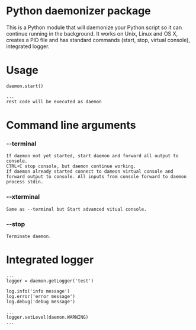 # Python daemonizer package

This is a Python module that will daemonize your Python script so it can continue running in the background. It works on Unix, Linux and OS X, creates a PID file and has standard commands (start, stop, virtual console), integrated logger.



# Usage

```import daemon
daemon.start()

... 
rest code will be executed as daemon
```
# Command line arguments

### --terminal  
    If daemon not yet started, start daemon and forward all output to console.
    CTRL+C stop console, but daemon continue working.
    If daemon already started connect to dameon virtual console and forward output to console. All inputs from console forward to daemon process stdin.

### --xterminal
    Same as --terminal but Start advanced vitual console.

### --stop
    Terminate daemon.


# Integrated logger

```
...
logger = daemon.getLogger('test')

log.info('info message')
log.error('error message')
log.debug('debug message')

...
logger.setLevel(daemon.WARNING)
...
```


